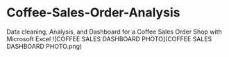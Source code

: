 # Coffee-Sales-Order-Analysis
Data cleaning, Analysis, and Dashboard for a Coffee Sales Order Shop with Microsoft Excel
![COFFEE SALES DASHBOARD PHOTO](COFFEE SALES DASHBOARD PHOTO.png)
